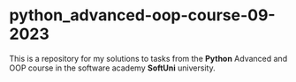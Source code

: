 # python_advanced-oop-course-09-2023

This is a repository for my solutions to tasks from the **Python** Advanced and OOP course in the software academy **SoftUni** university.
